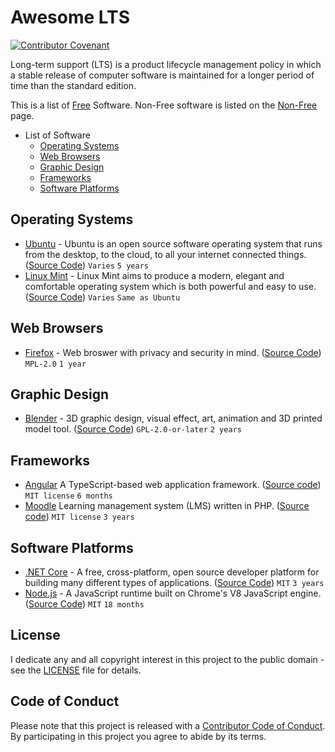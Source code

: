 # Awesome LTS

[![Contributor Covenant](https://img.shields.io/badge/Contributor%20Covenant-v2.0%20adopted-ff69b4.svg)](CODE_OF_CONDUCT.md)

Long-term support (LTS) is a product lifecycle management policy in which a stable release of computer software is maintained for a longer period of time than the standard edition.

This is a list of [Free](https://en.wikipedia.org/wiki/Free_software) Software. Non-Free software is listed on the [Non-Free](non-free.md) page.

* List of Software
  * [Operating Systems](#operating-systems)
  * [Web Browsers](#web-browsers)
  * [Graphic Design](#graphic-design)
  * [Frameworks](#frameworks)
  * [Software Platforms](#software-platforms)

## Operating Systems

* [Ubuntu](https://ubuntu.com/) - Ubuntu is an open source software operating system that runs from the desktop, to the cloud, to all your internet connected things. ([Source Code](https://code.launchpad.net/ubuntu)) ``Varies`` ``5 years``
* [Linux Mint](https://linuxmint.com/) - Linux Mint aims to produce a modern, elegant and comfortable operating system which is both powerful and easy to use. ([Source Code](https://github.com/linuxmint)) ``Varies`` ``Same as Ubuntu``

## Web Browsers

* [Firefox](https://www.mozilla.org/firefox/new/) - Web broswer with privacy and security in mind. ([Source Code](https://hg.mozilla.org/mozilla-central/)) ``MPL-2.0`` ``1 year``

## Graphic Design

* [Blender](https://www.blender.org/) - 3D graphic design, visual effect, art, animation and 3D printed model tool. ([Source Code](https://git.blender.org/gitweb/gitweb.cgi/blender.git)) ``GPL-2.0-or-later`` ``2 years``

## Frameworks

* [Angular](https://angular.io/) A TypeScript-based web application framework. ([Source code](https://github.com/angular/angular)) ``MIT license`` ``6 months``
* [Moodle](https://moodle.org/) Learning management system (LMS) written in PHP. ([Source code](https://git.in.moodle.com/moodle/moodle.git)) ``MIT license`` ``3 years``

## Software Platforms

* [.NET Core](https://dotnet.microsoft.com) - A free, cross-platform, open source developer platform for building many different types of applications. ([Source Code](https://github.com/dotnet/core)) ``MIT`` ``3 years``
* [Node.js](https://nodejs.org/) - A JavaScript runtime built on Chrome's V8 JavaScript engine. ([Source Code](https://github.com/nodejs/node)) ``MIT`` ``18 months``

## License

I dedicate any and all copyright interest in this project to the public domain - see the [LICENSE](LICENSE) file for details.

## Code of Conduct

Please note that this project is released with a [Contributor Code of Conduct](CODE_OF_CONDUCT.md). By participating in this project you agree to abide by its terms.